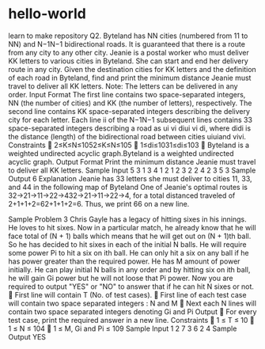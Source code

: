 # hello-world
learn to make repository
Q2.
Byteland has NN cities (numbered from 11 to NN) and N−1N−1 bidirectional roads. It is guaranteed that there is a route from any city to any other city.
Jeanie is a postal worker who must deliver KK letters to various cities in Byteland. She can start and end her delivery route in any city. Given the destination cities for KK letters and the definition of each road in Byteland, find and print the minimum distance Jeanie must travel to deliver all KK letters.
Note: The letters can be delivered in any order.
Input Format
The first line contains two space-separated integers, NN (the number of cities) and KK (the number of letters), respectively. The second line contains KK space-separated integers describing the delivery city for each letter. Each line ii of the N−1N−1 subsequent lines contains 33 space-separated integers describing a road as ui vi diui vi di, where didi is the distance (length) of the bidirectional road between cities uiuiand vivi.
Constraints
 2≤K≤N≤1052≤K≤N≤105
 1≤di≤1031≤di≤103
 Byteland is a weighted undirected acyclic graph.Byteland is a weighted undirected acyclic graph.
Output Format
Print the minimum distance Jeanie must travel to deliver all KK letters.
Sample Input
5 3
1 3 4
1 2 1
2 3 2
2 4 2
3 5 3
Sample Output
6
Explanation
Jeanie has 33 letters she must deliver to cities 11, 33, and 44 in the following map of Byteland
One of Jeanie's optimal routes is 32→21→11→22→432→21→11→22→4, for a total distanced traveled of 2+1+1+2=62+1+1+2=6. Thus, we print 66 on a new line.

Sample Problem 3
Chris Gayle has a legacy of hitting sixes in his innings. He loves to hit sixes. Now in a particular match, he already know that he will face total of (N + 1) balls which means that he will get out on (N + 1)th ball. So he has decided to hit sixes in each of the initial N balls. He will require some power Pi to hit a six on ith ball. He can only hit a six on any ball if he has power greater than the required power. He has M amount of power initially. He can play initial N balls in any order and by hitting six on ith ball, he will gain Gi power but he will not loose that Pi power. Now you are required to output "YES" or "NO" to answer that if he can hit N sixes or not.
 First line will contain T (No. of test cases).
 First line of each test case will contain two space separated integers : N and M
 Next each N lines will contain two space separated integers denoting Gi and Pi
Output
 For every test case, print the required answer in a new line.
Constraints
 1 ≤ T ≤ 10
 1 ≤ N ≤ 104
 1 ≤ M, Gi and Pi ≤ 109
Sample Input
1
2 7
3 6
2 4
Sample Output
YES
